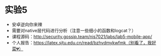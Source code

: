 # 实验5

- 安卓逆向你来辣
- 需要对native层代码进行分析（注意一些细小的函数和logcat？）
- 课程源码：http://security.gossip.team/nis7021/labs/lab5-mobile-app/
- 个人报告：https://latex.sjtu.edu.cn/read/bzhvdmykwfmk（别看了，我好菜💔）

